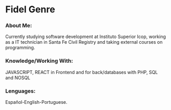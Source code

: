 <html>		

 <tittle> 
 <h1>
	 Fidel Genre
 </h1> 
 </tittle> 

<h3>
About Me:
</h3>

<body>
	
<p>
Currently studying software development at Instituto Superior Icop, working as a IT technician in Santa Fe Civil Registry and taking external courses on programming.
</p>

<h3>
Knowledge/Working With:
</h3>

<P>	
JAVASCRIPT, REACT in Frontend and for back/databases with PHP, SQL and NOSQL
</P>

<h3>
Lenguages:
</h3>

<P>
Español-English-Portuguese.
</p>

</body>
</html>
